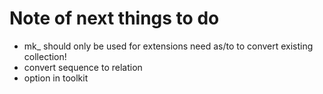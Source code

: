 # Note of next things to do

* mk_ should only be used for extensions need as/to to convert existing collection!
* convert sequence to relation
* option in toolkit